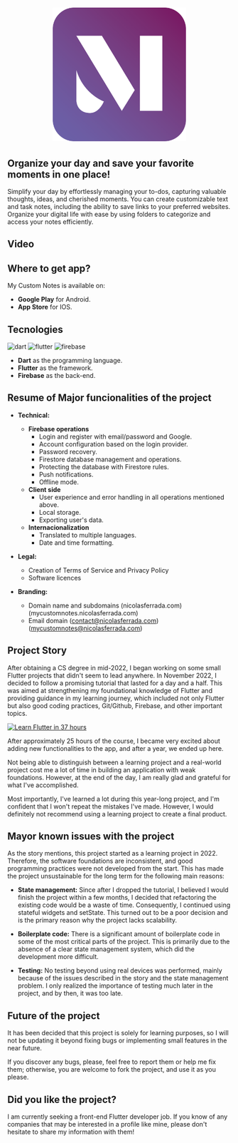 <a href="https://mycustomnotes.nicolasferrada.com/">
  <h1 align="center">
    <picture>
      <img width="300" alt="My Custom Notes" src="assets/logo.png">
    </picture>
  </h1>
</a>

## Organize your day and save your favorite moments in one place!

Simplify your day by effortlessly managing your to-dos, capturing valuable thoughts, ideas, and cherished moments. You can create customizable text and task notes, including the ability to save links to your preferred websites. Organize your digital life with ease by using folders to categorize and access your notes efficiently.

## Video

## Where to get app?
My Custom Notes is available on:

- **Google Play** for Android.
- **App Store** for IOS.

## Tecnologies
![dart](https://img.shields.io/badge/Dart-02569B?style=for-the-badge&logo=dart&logoColor=0175C2&labelColor=101010) 
![flutter](https://img.shields.io/badge/Flutter-0175C2?style=for-the-badge&logo=flutter&logoColor=0175C2&labelColor=101010) 
![firebase](https://img.shields.io/badge/Firebase-FFCA28?style=for-the-badge&logo=firebase&logoColor=yellow&labelColor=101010)
- **Dart** as the programming language.
- **Flutter** as the framework.
- **Firebase** as the back-end.

## Resume of Major funcionalities of the project

- **Technical:**
    - **Firebase operations**
        - Login and register with email/password and Google.
        - Account configuration based on the login provider.
        - Password recovery.
        - Firestore database management and operations.
        - Protecting the database with Firestore rules.
        - Push notifications.
        - Offline mode.
    - **Client side**
        - User experience and error handling in all operations mentioned above.
        - Local storage.
        - Exporting user's data.
    - **Internacionalization**
        - Translated to multiple languages.
        - Date and time formatting.

- **Legal:**
    - Creation of Terms of Service and Privacy Policy
    - Software licences

- **Branding:**
    - Domain name and subdomains (nicolasferrada.com) (mycustomnotes.nicolasferrada.com)
    - Email domain (contact@nicolasferrada.com) (mycustomnotes@nicolasferrada.com)

## Project Story
After obtaining a CS degree in mid-2022, I began working on some small Flutter projects that didn't seem to lead anywhere. In November 2022, I decided to follow a promising tutorial that lasted for a day and a half. This was aimed at strengthening my foundational knowledge of Flutter and providing guidance in my learning journey, which included not only Flutter but also good coding practices, Git/Github, Firebase, and other important topics.

[![Learn Flutter in 37 hours](https://img.youtube.com/vi/VPvVD8t02U8/0.jpg)](https://www.youtube.com/watch?v=VPvVD8t02U8)

After approximately 25 hours of the course, I became very excited about adding new functionalities to the app, and after a year, we ended up here.
 
Not being able to distinguish between a learning project and a real-world project cost me a lot of time in building an application with weak foundations. However, at the end of the day, I am really glad and grateful for what I've accomplished.

Most importantly, I've learned a lot during this year-long project, and I'm confident that I won't repeat the mistakes I've made. However, I would definitely not recommend using a learning project to create a final product.

## Mayor known issues with the project
As the story mentions, this project started as a learning project in 2022. Therefore, the software foundations are inconsistent, and good programming practices were not developed from the start. This has made the project unsustainable for the long term for the following main reasons:

- **State management:** Since after I dropped the tutorial, I believed I would finish the project within a few months, I decided that refactoring the existing code would be a waste of time. Consequently, I continued using stateful widgets and setState. This turned out to be a poor decision and is the primary reason why the project lacks scalability.

- **Boilerplate code:** There is a significant amount of boilerplate code in some of the most critical parts of the project. This is primarily due to the absence of a clear state management system, which did the development more difficult.

- **Testing:** No testing beyond using real devices was performed, mainly because of the issues described in the story and the state management problem. I only realized the importance of testing much later in the project, and by then, it was too late.

## Future of the project
It has been decided that this project is solely for learning purposes, so I will not be updating it beyond fixing bugs or implementing small features in the near future.

If you discover any bugs, please, feel free to report them or help me fix them; otherwise, you are welcome to fork the project, and use it as you please.

## Did you like the project?
I am currently seeking a front-end Flutter developer job. If you know of any companies that may be interested in a profile like mine, please don't hesitate to share my information with them!
